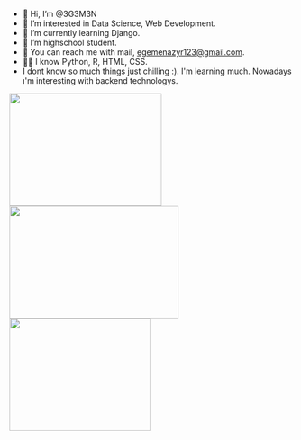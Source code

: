 - 👋 Hi, I’m @3G3M3N
- 👀 I’m interested in Data Science, Web Development.
- 🌱 I’m currently learning Django.
- 💞️ I’m highschool student.
- 🧐 You can reach me with mail, egemenazyr123@gmail.com. 
- 👨‍💻 I know Python, R, HTML, CSS. 
- I dont know so much things just chilling :). I'm learning much. Nowadays ı'm interesting with backend technologys.

<img src="https://miro.medium.com/max/1400/0*DdYAfo_NsnAeHrur" width="270" height="200"><img src="https://miro.medium.com/max/1200/1*D8z4rp0hYGbQwVnXT3280w.png" width="300" height="200">           <img src="https://bilginc.com/blog/r-programlama-nedir.jpg" width="250" height="200">


